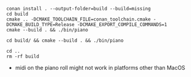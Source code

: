 ```
conan install . --output-folder=build --build=missing
cd build
cmake .. -DCMAKE_TOOLCHAIN_FILE=conan_toolchain.cmake -DCMAKE_BUILD_TYPE=Release -DCMAKE_EXPORT_COMPILE_COMMANDS=1
cmake --build . && ./bin/piano
```

```
cd build/ && cmake --build . && ./bin/piano
```

```
cd ..
rm -rf build
```


- midi on the piano roll might not work in platforms other than MacOS
